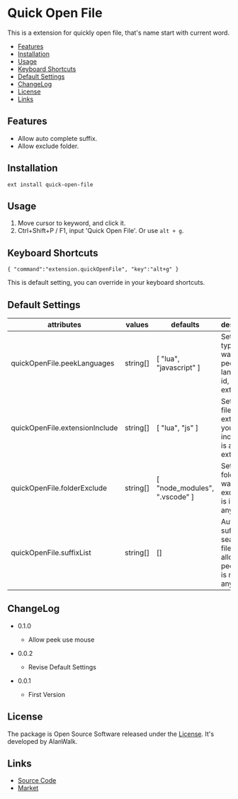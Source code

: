 # Quick Open File

This is a extension for quickly open file, that's name start with current word.

<!-- TOC -->

- [Features](#features)
- [Installation](#installation)
- [Usage](#usage)
- [Keyboard Shortcuts](#keyboard-shortcuts)
- [Default Settings](#default-settings)
- [ChangeLog](#changelog)
- [License](#license)
- [Links](#links)

<!-- /TOC -->

## Features
- Allow auto complete suffix.
- Allow exclude folder.

## Installation
```
ext install quick-open-file
```

## Usage
1. Move cursor to keyword, and click it.
1. Ctrl+Shift+P / F1, input 'Quick Open File'. Or use `alt + g`.

## Keyboard Shortcuts
```
{ "command":"extension.quickOpenFile", "key":"alt+g" }
```
This is default setting, you can override in your keyboard shortcuts.

## Default Settings
|attributes|values|defaults|description|
|---|---|---|---|
|quickOpenFile.peekLanguages|string[]|[ "lua", "javascript" ]|Set which type you want to use peek. it's language id, not extension. |
|quickOpenFile.extensionInclude|string[]|[ "lua", "js" ]|Set which file extension you want to include, ** is any extension.|
|quickOpenFile.folderExclude|string[]|[ "node_modules", ".vscode" ]|Set which folder you want to exclude, '' is include any folder.|
|quickOpenFile.suffixList|string[]|[]|Auto add suffix when search file(not allow peek), ** is match any suffix.|

## ChangeLog
- 0.1.0
    - Allow peek use mouse

- 0.0.2
    - Revise Default Settings

- 0.0.1
    - First Version

## License
The package is Open Source Software released under the [License](Liscense). It's developed by AlanWalk.

## Links
- [Source Code](https://github.com/AlanWalk/quick-open-file)
- [Market](https://marketplace.visualstudio.com/items/AlanWalk.quick-open-file)
